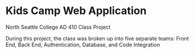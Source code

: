 # Kids Camp Web Application
North Seattle College AD 410 Class Project

During this project, the class was broken up into five separate teams:
Front End, Back End, Authentication, Database, and Code Integration
